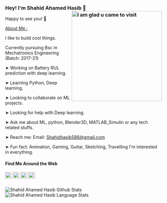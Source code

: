 ### Hey! I'm Shahid Ahamed Hasib 👀 <img align="right" alt="I am glad u came to visit" src="https://media.giphy.com/media/g06HKnMmtK1aXurndU/giphy.gif" width="290">
Happy to see you! 🤩
<!--
Welcome to my page, I am [Shahid Ahamed Hasib](https://shahidhasib586.github.io/) :octocat:</br></br>
-->

<u>About Me :</u></br>

I like to build cool things.</br>

Currently pursuing Bsc in Mechatronics Engineering (Batch: 2017-21) </br>

➤ Working on Battery RUL prediction with deep learning.

➤ Learning Python, Deep learning.

➤ Looking to collaborate on ML projects.

➤ Looking for help with Deep learning.

➤ Ask me about ML, python, Blender3D, MATLAB_Simulin or any tech related stuffs.

➤ Reach me: Email: Shahidhasib586@gmail.com

➤ Fun fact: Animation, Gaming, Guitar, Sketching, Travelling I'm interested in everything.

#### Find Me Around the Web </br>
<a href="https://twitter.com/shahid_Hasib">
  <img align="left" alt="Hasib's Twitter" width="22px" src="https://cdn.jsdelivr.net/npm/simple-icons@v3/icons/twitter.svg" />
</a>
<a href="https://www.linkedin.com/in/shahid-ahamed-hasib-040591118/">
  <img align="left" alt="Hasib's Linkdein" width="22px" src="https://cdn.jsdelivr.net/npm/simple-icons@v3/icons/linkedin.svg" />
</a>
<a href="https://www.instagram.com/Shahid_Hasib/?hl=en">
  <img align="left" alt="Hasib's Instagram" width="22px" src="https://cdn.jsdelivr.net/npm/simple-icons@v3/icons/instagram.svg" />
</a>

<a href="https://www.facebook.com/Shahidahamed.hasib">
  <img align="left" alt="Hasib's Facebook" width="22px" src="https://cdn.jsdelivr.net/npm/simple-icons@v3/icons/facebook.svg" />
</a></br></br>



![Shahid Ahamed Hasib Github Stats](https://github-readme-stats.anuraghazra1.vercel.app/api?username=shahidhasib586&show_icons=true&include_all_commits=true&theme=radical)
![Shahid Ahamed Hasib Language Stats](https://github-readme-stats.anuraghazra1.vercel.app/api/top-langs/?username=shahidhasib586&layout=compact&theme=radical)


<!--
**Shahidhasib586/Shahidhasib586** is a ✨ _special_ ✨ repository because its `README.md` (this file) appears on your GitHub profile.

Here are some ideas to get you started:**
- 🔭 I’m currently working on Battery RUL prediction with deep learning.
- 🌱 I’m currently learning Python, Deep learning.
- 👯 I’m looking to collaborate on ML projects.
- 🤔 I’m looking for help with Deep learning.
- 💬 Ask me about ML, python, Blender3D, MATLAB_Simulin or any tech related stuffs.
- 📫 How to reach me: Email: Shahidhasib586@gmail.com, Facebook: https://fb.com/shahidahamed.hasib, Linkedin: https://linkedin.com/in/shahid-ahamed-hasib-040591118/
- 😄 Pronouns: He/His
- ⚡ Fun fact: Animation, Gaming, Guitar, Sketching, Travelling I'm interested in everything.
-->
